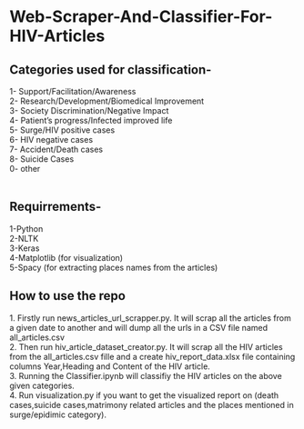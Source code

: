 # Web-Scraper-And-Classifier-For-HIV-Articles

<h2>Categories used for classification-</h2>
1- Support/Facilitation/Awareness<br>
2- Research/Development/Biomedical Improvement<br>
3- Society Discrimination/Negative Impact<br>
4- Patient’s progress/Infected improved life<br>
5- Surge/HIV positive cases<br>
6- HIV negative cases<br>
7- Accident/Death cases<br>
8- Suicide Cases<br>
0- other<br><br>
  
<h2>Requirrements-</h2>
1-Python<br>
2-NLTK<br>
3-Keras<br>
4-Matplotlib (for visualization)<br>
5-Spacy (for extracting places names from the articles)

<h2>How to use the repo</h2>
1. Firstly run news_articles_url_scrapper.py. It will scrap all the articles from a given date to another and will dump all the urls in a CSV file named all_articles.csv<br>
2. Then run hiv_article_dataset_creator.py. It will scrap all the HIV articles from the all_articles.csv fille and a create hiv_report_data.xlsx file containing columns Year,Heading and Content of the HIV article.<br>
3. Running the Classifier.ipynb will classifiy the HIV articles on the above given categories.<br>
4. Run visualization.py if you want to get the visualized report on (death cases,suicide cases,matrimony related articles and the places mentioned in surge/epidimic  category).
